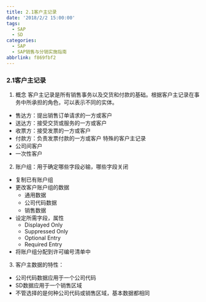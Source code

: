 ```yaml
---
title: 2.1客户主记录
date: '2018/2/2 15:00:00'
tags:
  - SAP
  - SD
categories:
  - SAP
  - SAP销售与分销实施指南
abbrlink: f869fbf2
---
```

### 2.1客户主记录

1. 概念
客户主记录是所有销售事务以及交货和付款的基础。根据客户主记录在事务中所承担的角色，可以表示不同的实体。
* 售达方：提出销售订单请求的一方或客户
* 送达方：接受交货或服务的一方或客户
* 收票方：接受发票的一方或客户
* 付款方：负责发票付款的一方或客户
特殊的客户主记录
* 公司间客户
* 一次性客户


2. 账户组：用于确定哪些字段必输，哪些字段关闭
* 复制已有账户组
* 更改客户账户组的数据
    * 通用数据
    * 公司代码数据
    * 销售数据
* 设定所需字段，属性
    * Displayed Only
    * Suppressed Only
    * Optional Entry
    * Required Entry
* 将账户组分配到许可编号清单中
3. 客户主数据的特性：
* 公司代码数据应用于一个公司代码
* SD数据应用于一个销售区域
* 不管选择的是何种公司代码或销售区域，基本数据都相同



